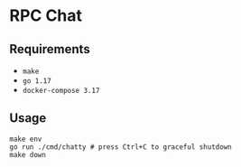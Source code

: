 # RPC Chat
## Requirements
- `make`
- `go 1.17`
- `docker-compose 3.17`

## Usage
```shell
make env
go run ./cmd/chatty # press Ctrl+C to graceful shutdown
make down
```